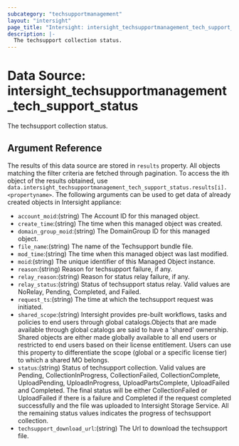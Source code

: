 ```yaml
---
subcategory: "techsupportmanagement"
layout: "intersight"
page_title: "Intersight: intersight_techsupportmanagement_tech_support_status"
description: |-
  The techsupport collection status.
---
```


# Data Source: intersight_techsupportmanagement_tech_support_status
The techsupport collection status.
## Argument Reference
The results of this data source are stored in `results` property.
All objects matching the filter criteria are fetched through pagination.
To access the ith object of the results obtained, use `data.intersight_techsupportmanagement_tech_support_status.results[i].<propertyname>`.
The following arguments can be used to get data of already created objects in Intersight appliance:
* `account_moid`:(string) The Account ID for this managed object. 
* `create_time`:(string) The time when this managed object was created. 
* `domain_group_moid`:(string) The DomainGroup ID for this managed object. 
* `file_name`:(string) The name of the Techsupport bundle file. 
* `mod_time`:(string) The time when this managed object was last modified. 
* `moid`:(string) The unique identifier of this Managed Object instance. 
* `reason`:(string) Reason for techsupport failure, if any. 
* `relay_reason`:(string) Reason for status relay failure, if any. 
* `relay_status`:(string) Status of techsupport status relay. Valid values are NoRelay, Pending, Completed, and Failed. 
* `request_ts`:(string) The time at which the techsupport request was initiated. 
* `shared_scope`:(string) Intersight provides pre-built workflows, tasks and policies to end users through global catalogs.Objects that are made available through global catalogs are said to have a 'shared' ownership. Shared objects are either made globally available to all end users or restricted to end users based on their license entitlement. Users can use this property to differentiate the scope (global or a specific license tier) to which a shared MO belongs. 
* `status`:(string) Status of techsupport collection. Valid values are Pending, CollectionInProgress, CollectionFailed, CollectionComplete, UploadPending, UploadInProgress, UploadPartsComplete, UploadFailed and Completed. The final status will be either CollectionFailed or UploadFailed if there is a failure and Completed if the request completed successfully and the file was uploaded to Intersight Storage Service. All the remaining status values indicates the progress of techsupport collection. 
* `techsupport_download_url`:(string) The Url to download the techsupport file. 
 